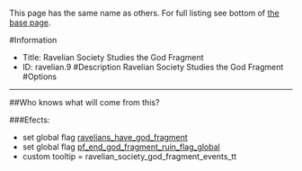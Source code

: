 This page has the same name as others. For full listing see bottom of [the base page](ravelian_society_studies_the_god_fragment.md).

#Information
 - Title: Ravelian Society Studies the God Fragment
 - ID: ravelian.9
#Description
Ravelian Society Studies the God Fragment
#Options

___
##Who knows what will come from this?

###Efects:<ul><li>set global flag [ravelians_have_god_fragment](../flags/ravelians_have_god_fragment.md)</li><li>set global flag [pf_end_god_fragment_ruin_flag_global](../flags/pf_end_god_fragment_ruin_flag_global.md)</li><li>custom tooltip = ravelian_society_god_fragment_events_tt</li></ul>
